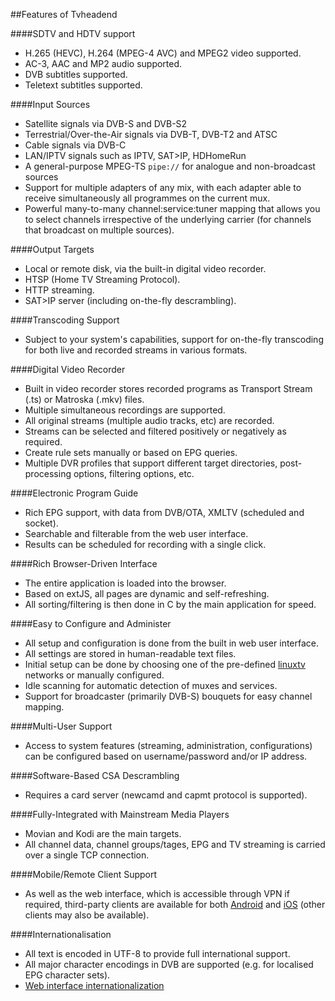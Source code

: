 ##Features of Tvheadend

####SDTV and HDTV support
* H.265 (HEVC), H.264 (MPEG-4 AVC) and MPEG2 video supported.
* AC-3, AAC and MP2 audio supported.
* DVB subtitles supported.
* Teletext subtitles supported.

####Input Sources
* Satellite signals via DVB-S and DVB-S2
* Terrestrial/Over-the-Air signals via DVB-T, DVB-T2 and ATSC
* Cable signals via DVB-C
* LAN/IPTV signals such as IPTV, SAT>IP, HDHomeRun
* A general-purpose MPEG-TS `pipe://` for analogue and non-broadcast sources
* Support for multiple adapters of any mix, with each adapter able to
receive simultaneously all programmes on the current mux.
* Powerful many-to-many channel:service:tuner mapping that allows you to select
channels irrespective of the underlying carrier (for channels that broadcast
on multiple sources). 

####Output Targets
* Local or remote disk, via the built-in digital video recorder.
* HTSP (Home TV Streaming Protocol).
* HTTP streaming.
* SAT>IP server (including on-the-fly descrambling).

####Transcoding Support
* Subject to your system's capabilities, support for on-the-fly transcoding
for both live and recorded streams in various formats.

####Digital Video Recorder
* Built in video recorder stores recorded programs as Transport Stream (.ts) or Matroska (.mkv) files.
* Multiple simultaneous recordings are supported.
* All original streams (multiple audio tracks, etc) are recorded.
* Streams can be selected and filtered positively or negatively as required.
* Create rule sets manually or based on EPG queries.
* Multiple DVR profiles that support different target directories, post-processing options, filtering options, etc.

####Electronic Program Guide
* Rich EPG support, with data from DVB/OTA, XMLTV (scheduled and socket).
* Searchable and filterable from the web user interface.
* Results can be scheduled for recording with a single click.

####Rich Browser-Driven Interface
* The entire application is loaded into the browser.
* Based on extJS, all pages are dynamic and self-refreshing.
* All sorting/filtering is then done in C by the main application for speed.

####Easy to Configure and Administer
* All setup and configuration is done from the built in web user interface.
* All settings are stored in human-readable text files.
* Initial setup can be done by choosing one of the pre-defined [linuxtv](http://git.linuxtv.org/cgit.cgi/dtv-scan-tables.git) networks
or manually configured.
* Idle scanning for automatic detection of muxes and services.
* Support for broadcaster (primarily DVB-S) bouquets for easy channel mapping. 

####Multi-User Support
* Access to system features (streaming, administration, configurations) can
be configured based on username/password and/or IP address.

####Software-Based CSA Descrambling
* Requires a card server (newcamd and capmt protocol is supported).

####Fully-Integrated with Mainstream Media Players
* Movian and Kodi are the main targets.
* All channel data, channel groups/tages, EPG and TV streaming is carried over a single TCP connection.

####Mobile/Remote Client Support
* As well as the web interface, which is accessible through VPN if required, 
third-party clients are available for both
[Android](https://play.google.com/store/apps/details?id=org.tvheadend.tvhclient&hl=en_GB)
and [iOS](https://itunes.apple.com/gb/app/tvhclient/id638900112?mt=8) (other
clients may also be available).

####Internationalisation
* All text is encoded in UTF-8 to provide full international support.
* All major character encodings in DVB are supported (e.g. for localised EPG character sets).
* [Web interface internationalization](https://tvheadend.org/projects/tvheadend/wiki/Internationalization)

